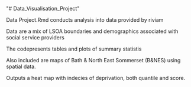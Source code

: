 "# Data_Visualisation_Project" 

Data Project.Rmd conducts analysis into data provided by riviam

Data are a mix of LSOA boundaries and demographics associated with social service providers

The codepresents tables and plots of summary statistis

Also included are maps of Bath & North East Sommerset (B&NES) using spatial data.

Outputs a heat map with indecies of deprivation, both quantile and score.
